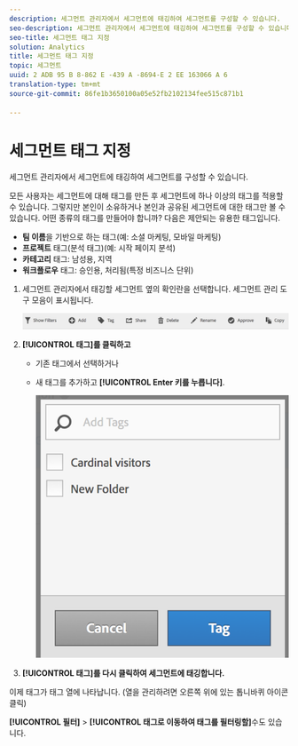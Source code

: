 ```yaml
---
description: 세그먼트 관리자에서 세그먼트에 태깅하여 세그먼트를 구성할 수 있습니다.
seo-description: 세그먼트 관리자에서 세그먼트에 태깅하여 세그먼트를 구성할 수 있습니다.
seo-title: 세그먼트 태그 지정
solution: Analytics
title: 세그먼트 태그 지정
topic: 세그먼트
uuid: 2 ADB 95 B 8-862 E -439 A -8694-E 2 EE 163066 A 6
translation-type: tm+mt
source-git-commit: 86fe1b3650100a05e52fb2102134fee515c871b1

---
```



# 세그먼트 태그 지정

세그먼트 관리자에서 세그먼트에 태깅하여 세그먼트를 구성할 수 있습니다.

모든 사용자는 세그먼트에 대해 태그를 만든 후 세그먼트에 하나 이상의 태그를 적용할 수 있습니다. 그렇지만 본인이 소유하거나 본인과 공유된 세그먼트에 대한 태그만 볼 수 있습니다. 어떤 종류의 태그를 만들어야 합니까? 다음은 제안되는 유용한 태그입니다.

* **팀 이름**&#x200B;을 기반으로 하는 태그(예: 소셜 마케팅, 모바일 마케팅)
* **프로젝트** 태그(분석 태그)(예: 시작 페이지 분석)
* **카테고리** 태그: 남성용, 지역
* **워크플로우** 태그: 승인용, 처리됨(특정 비즈니스 단위)

1. 세그먼트 관리자에서 태깅할 세그먼트 옆의 확인란을 선택합니다. 세그먼트 관리 도구 모음이 표시됩니다. 

   ![](assets/segment_mgmt_toolbar.png)

1. **[!UICONTROL 태그]를 클릭하고**

   * 기존 태그에서 선택하거나
   * 새 태그를 추가하고 **[!UICONTROL Enter 키를 누릅니다]**.

      ![](assets/tagging_ui.png)

1. **[!UICONTROL 태그]를 다시 클릭하여 세그먼트에 태깅합니다.**

이제 태그가 태그 열에 나타납니다. (열을 관리하려면 오른쪽 위에 있는 톱니바퀴 아이콘 클릭)

**[!UICONTROL 필터]** &gt; **[!UICONTROL 태그로 이동하여 태그를 필터링할]**&#x200B;수도 있습니다.

